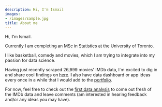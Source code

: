 ```yaml
---
description: Hi, I'm Ismail
images:
- /images/sample.jpg
title: About me 
---
```

Hi, I'm Ismail.

Currently I am completing an MSc in Statistics at the University of Toronto.     

I like basketball, comedy and movies, which I am trying to integrate into my passion for data science.

Having just recently scraped 26,999 movies' IMDb data, I'm excited to dig in and share cool findings on [here](/post).
I also have data dashboard or app ideas every once in a while that I would add to the [portfolio](/portfolio). 

For now, feel free to check out the [first data analysis](/post/IMDb-review-bombing) to come out fresh of the IMDb data and leave comments (am interested in hearing feedback and/or any ideas you may have).

